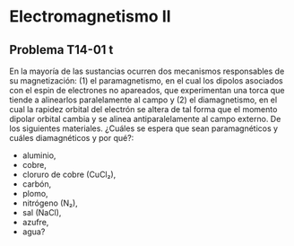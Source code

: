 # Electromagnetismo II
## Problema T14-01 t

En la mayoría de las sustancias ocurren dos mecanismos responsables de su
magnetización: (1) el paramagnetismo, en el cual los dipolos asociados con
el espin de electrones no apareados, que experimentan una torca que tiende
a alinearlos paralelamente al campo y (2) el diamagnetismo, en el cual la
rapidez orbital del electrón se altera de tal forma que el momento dipolar
orbital cambia y se alinea antiparalelamente al campo externo. De los
siguientes materiales. ¿Cuáles se espera que sean paramagnéticos y cuáles
diamagnéticos y por qué?:

- aluminio,
- cobre,
- cloruro de cobre (CuCl₂),
- carbón,
- plomo,
- nitrógeno (N₂),
- sal (NaCl),
- azufre,
- agua?
